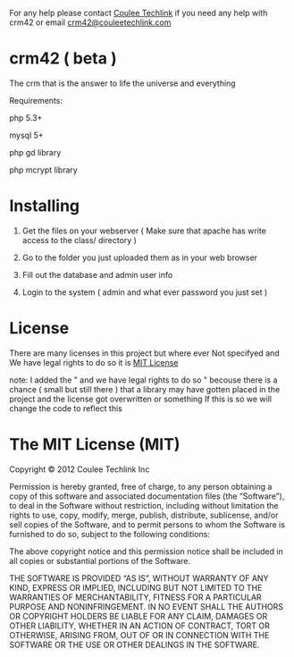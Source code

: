 For any help please contact [Coulee Techlink]( http://www.couleetechlink.com ) if you need any help with crm42
or email crm42@couleetechlink.com


crm42 ( beta )
=====

The crm that is the answer to life the universe and everything 

Requirements: 

php 5.3+

mysql 5+

php gd library

php mcrypt library



Installing
==========

1) Get the files on your webserver ( Make sure that apache has write access to the class/ directory )

2) Go to the folder you just uploaded them as in your web browser

3) Fill out the database and admin user info

4) Login to the system ( admin and what ever password you just set )


License
=======

There are many licenses in this project but where ever Not specifyed and We have legal rights to do so it is  [MIT License]( http://mit-license.org )

note: I added the " and we have legal rights to do so " becouse there is a chance ( small but still there ) that a library may have gotten placed in the project and the license got overwritten or something
If this is so we will change the code to reflect this

The MIT License (MIT)
=====================
Copyright © 2012 Coulee Techlink Inc

Permission is hereby granted, free of charge, to any person obtaining a copy of this software and associated documentation files (the “Software”), to deal in the Software without restriction, including without limitation the rights to use, copy, modify, merge, publish, distribute, sublicense, and/or sell copies of the Software, and to permit persons to whom the Software is furnished to do so, subject to the following conditions:

The above copyright notice and this permission notice shall be included in all copies or substantial portions of the Software.

THE SOFTWARE IS PROVIDED “AS IS”, WITHOUT WARRANTY OF ANY KIND, EXPRESS OR IMPLIED, INCLUDING BUT NOT LIMITED TO THE WARRANTIES OF MERCHANTABILITY, FITNESS FOR A PARTICULAR PURPOSE AND NONINFRINGEMENT. IN NO EVENT SHALL THE AUTHORS OR COPYRIGHT HOLDERS BE LIABLE FOR ANY CLAIM, DAMAGES OR OTHER LIABILITY, WHETHER IN AN ACTION OF CONTRACT, TORT OR OTHERWISE, ARISING FROM, OUT OF OR IN CONNECTION WITH THE SOFTWARE OR THE USE OR OTHER DEALINGS IN THE SOFTWARE.

